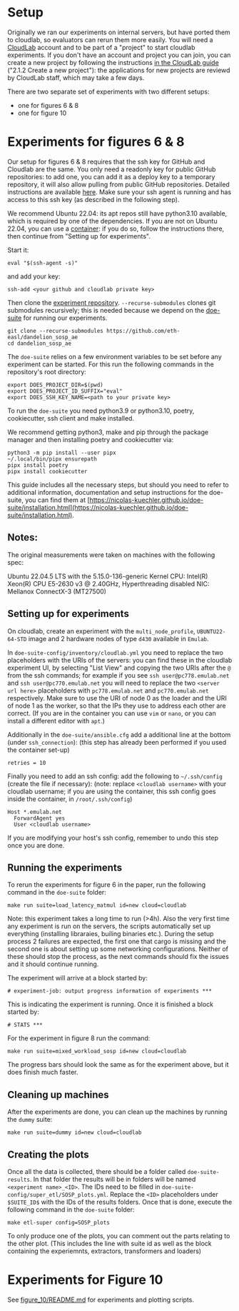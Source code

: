 # Setup
Originally we ran our experiments on internal servers, but have ported them to cloudlab, so evaluators can rerun them more easily.
You will need a [CloudLab](https://www.cloudlab.us/) account and to be part of a "project" to start cloudlab experiments. If you don't have an account and project you can join, you can create a new project by following the instructions [in the CloudLab guide](https://docs.cloudlab.us/users.html#(part._create-project)) ("2.1.2 Create a new project"): the applications for new projects are reviewd by CloudLab staff, which may take a few days.

There are two separate set of experiments with two different setups:
- one for figures 6 & 8
- one for figure 10

# Experiments for figures 6 & 8

Our setup for figures 6 & 8 requires that the ssh key for GitHub and Cloudlab are the same.
You only need a readonly key for public GitHub repositories: to add one, you can add it as a deploy key to a temporary repository, it will also allow pulling from public GitHub repositories. Detailed instructions are available [here](key.md).
Make sure your ssh agent is running and has access to this ssh key (as described in the following step).

We recommend Ubuntu 22.04: its apt repos still have python3.10 available, which is required by one of the dependencies.
If you are not on Ubuntu 22.04, you can use a [container](container.md): if you do so, follow the instructions there, then continue from "Setting up for experiments".

Start it:
```
eval "$(ssh-agent -s)"
```
and add your key:
```
ssh-add <your github and cloudlab private key>
```

Then clone the [experiment repository](https://github.com/eth-easl/dandelion_sosp_ae).
`--recurse-submodules` clones git submodules recursively; this is needed because we depend on the [doe-suite](https://nicolas-kuechler.github.io/doe-suite) for running our experiments.
```
git clone --recurse-submodules https://github.com/eth-easl/dandelion_sosp_ae
cd dandelion_sosp_ae
```

The `doe-suite` relies on a few environment variables to be set before any experiment can be started.
For this run the following commands in the repository's root directory:
```
export DOES_PROJECT_DIR=$(pwd)
export DOES_PROJECT_ID_SUFFIX="eval"
export DOES_SSH_KEY_NAME=<path to your private key>
```

To run the `doe-suite` you need python3.9 or python3.10, poetry, cookiecutter, ssh client and make installed.

We recommend getting python3, make and pip through the package manager and then installing poetry and cookiecutter via:
```
python3 -m pip install --user pipx
~/.local/bin/pipx ensurepath
pipx install poetry
pipx install cookiecutter
```

This guide includes all the necessary steps, but should you need to refer to additional information, documentation and setup instructions for the doe-suite, you can find them at [https://nicolas-kuechler.github.io/doe-suite/installation.html](https://nicolas-kuechler.github.io/doe-suite/installation.html).

## Notes:

The original measurements were taken on machines with the following spec:

Ubuntu 22.04.5 LTS with the 5.15.0-136-generic Kernel
CPU: Intel(R) Xeon(R) CPU E5-2630 v3 @ 2.40GHz, Hyperthreading disabled
NIC: Mellanox ConnectX-3 (MT27500)

## Setting up for experiments

On cloudlab, create an experiment with the `multi_node_profile`, `UBUNTU22-64-STD` image and 2 hardware nodes of type `d430` available in `Emulab`.

In `doe-suite-config/inventory/cloudlab.yml` you need to replace the two placeholders with the URIs of the servers:
you can find these in the cloudlab experiment UI, by selecting "List View" and copying the two URIs after the `@` from the ssh commands;
for example if you see `ssh user@pc778.emulab.net` and `ssh user@pc770.emulab.net` you will need to replace the two `<server url here>` placeholders with
`pc778.emulab.net` and `pc770.emulab.net` respectively.
Make sure to use the URI of node 0 as the loader and the URI of node 1 as the worker, so that the IPs they use to address each other are correct.
(If you are in the container you can use `vim` or `nano`, or you can install a different editor with `apt`.)

Additionally in the `doe-suite/ansible.cfg` add a additional line at the bottom (under `ssh_connection`):
(this step has already been performed if you used the container set-up)
```
retries = 10
```

Finally you need to add an ssh config: add the following to `~/.ssh/config` (create the file if necessary):
(note: replace `<cloudlab username>` with your cloudlab username; if you are using the container, this ssh
config goes inside the container, in `/root/.ssh/config`)
```
Host *.emulab.net
  ForwardAgent yes
  User <cloudlab username>
```

If you are modifying your host's ssh config, remember to undo this step once you are done.

## Running the experiments

To rerun the experiments for figure 6 in the paper, run the following command in the `doe-suite` folder:
```
make run suite=load_latency_matmul id=new cloud=cloudlab
```
Note: this experiment takes a long time to run (>4h).
Also the very first time any experiment is run on the servers, the scripts automatically set up everything (installing libraraies, builing binaries etc.).
During the setup process 2 failures are expected, the first one that cargo is missing and the second one is about setting up some networking configurations.
Neither of these should stop the process, as the next commands should fix the issues and it should continue running.

The experiment will arrive at a block started by: 

```
# experiment-job: output progress information of experiments ***
```
This is indicating the experiment is running.
Once it is finished a block started by: 

```
# STATS ***
```

For the experiment in figure 8 run the command:
```
make run suite=mixed_workload_sosp id=new cloud=cloudlab
```

The progress bars should look the same as for the experiment above, but it does finish much faster.

## Cleaning up machines

After the experiments are done, you can clean up the machines by running the `dummy` suite:
```
make run suite=dummy id=new cloud=cloudlab
```

## Creating the plots

Once all the data is collected, there should be a folder called `doe-suite-results`.
In that folder the results will be in folders will be named `<experiment name>_<ID>`.
The IDs need to be filled in `doe-suite-config/super_etl/SOSP_plots.yml`.
Replace the `<ID>` placeholders under `$SUITE_ID$` with the IDs of the results folders.
Once that is done, execute the following command in the `doe-suite` folder:

```
make etl-super config=SOSP_plots
```

To only produce one of the plots, you can comment out the parts relating to the other plot.
(This includes the line with suite id as well as the block containing the experiemnts, extractors, transformers and loaders)

# Experiments for Figure 10

See [figure_10/README.md](figure_10/README.md) for experiments and plotting scripts.

